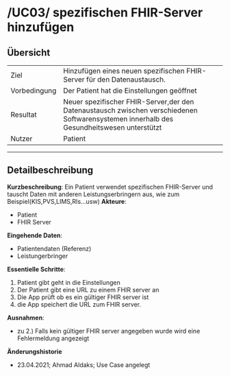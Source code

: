 # /UC03/ spezifischen FHIR-Server hinzufügen

## Übersicht

  |||
 ---------------|---------------------------------------------------------------
  Ziel          | Hinzufügen eines neuen spezifischen FHIR-Server für den Datenaustausch.
  Vorbedingung  | Der Patient hat die Einstellungen geöffnet
  Resultat      | Neuer spezifischer FHIR-Server,der den Datenaustausch zwischen verschiedenen Softwarensystemen innerhalb des Gesundheitswesen unterstützt
  Nutzer        | Patient
  ------------------------------------------------------------------------------

## Detailbeschreibung

**Kurzbeschreibung**: Ein Patient verwendet spezifischen FHIR-Server und tauscht Daten mit anderen Leistungserbringern aus, wie zum Beispiel(KIS,PVS,LIMS,RIs...usw)
**Akteure**:
* Patient
* FHIR Server


**Eingehende Daten**:
* Patientendaten (Referenz)
* Leistungerbringer 

**Essentielle Schritte**:
1. Patient gibt geht in die Einstellungen
2. Der Patient gibt eine URL zu einem FHIR server an
3. Die App prüft ob es ein gültiger FHIR server ist
4. die App speichert die URL zum FHIR server.


**Ausnahmen**:
- zu 2.) Falls kein gültiger FHIR server angegeben wurde wird eine Fehlermeldung angezeigt 

**Änderungshistorie**
* 23.04.2021; Ahmad Aldaks; Use Case angelegt

